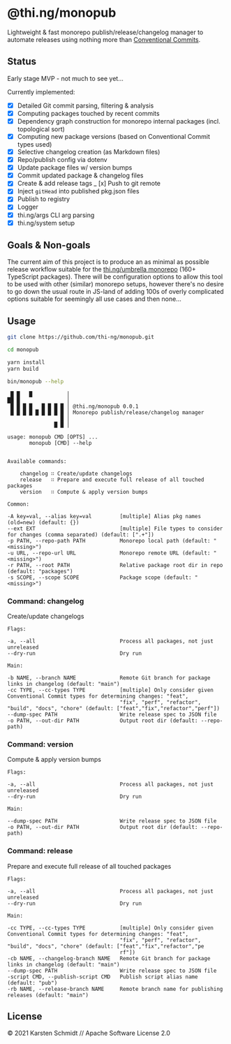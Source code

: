# @thi.ng/monopub

Lightweight & fast monorepo publish/release/changelog manager to automate
releases using nothing more than [Conventional
Commits](https://conventionalcommits.org/).

## Status

Early stage MVP - not much to see yet...

Currently implemented:

- [x] Detailed Git commit parsing, filtering & analysis
- [x] Computing packages touched by recent commits
- [x] Dependency graph construction for monorepo internal packages (incl. topological sort)
- [x] Computing new package versions (based on Conventional Commit types used)
- [x] Selective changelog creation (as Markdown files)
- [x] Repo/publish config via dotenv
- [x] Update package files w/ version bumps
- [x] Commit updated package & changelog files
- [x] Create & add release tags
_ [x] Push to git remote
- [x] Inject `gitHead` into published pkg.json files
- [x] Publish to registry
- [x] Logger
- [x] thi.ng/args CLI arg parsing
- [x] thi.ng/system setup

## Goals & Non-goals

The current aim of this project is to produce an as minimal as possible release
workflow suitable for the [thi.ng/umbrella monorepo](https://thi.ng/umbrella)
(160+ TypeScript packages). There will be configuration options to allow this
tool to be used with other (similar) monorepo setups, however there's no desire
to go down the usual route in JS-land of adding 100s of overly complicated
options suitable for seemingly all use cases and then none...

## Usage

```bash
git clone https://github.com/thi-ng/monopub.git

cd monopub

yarn install
yarn build

bin/monopub --help
```

```text
 █ █   █           │
██ █               │
 █ █ █ █   █ █ █ █ │ @thi.ng/monopub 0.0.1
 █ █ █ █ █ █ █ █ █ │ Monorepo publish/release/changelog manager
                 █ │
               █ █ │

usage: monopub CMD [OPTS] ...
       monopub [CMD] --help


Available commands:

    changelog ∷ Create/update changelogs
    release   ∷ Prepare and execute full release of all touched packages
    version   ∷ Compute & apply version bumps

Common:

-A key=val, --alias key=val         [multiple] Alias pkg names (old=new) (default: {})
--ext EXT                           [multiple] File types to consider for changes (comma separated) (default: [".+"])
-p PATH, --repo-path PATH           Monorepo local path (default: "<missing>")
-u URL, --repo-url URL              Monorepo remote URL (default: "<missing>")
-r PATH, --root PATH                Relative package root dir in repo (default: "packages")
-s SCOPE, --scope SCOPE             Package scope (default: "<missing>")
```

### Command: changelog

Create/update changelogs

```text
Flags:

-a, --all                           Process all packages, not just unreleased
--dry-run                           Dry run

Main:

-b NAME, --branch NAME              Remote Git branch for package links in changelog (default: "main")
-cc TYPE, --cc-types TYPE           [multiple] Only consider given Conventional Commit types for determining changes: "feat",
                                    "fix", "perf", "refactor", "build", "docs", "chore" (default: ["feat","fix","refactor","perf"])
--dump-spec PATH                    Write release spec to JSON file
-o PATH, --out-dir PATH             Output root dir (default: --repo-path)
```

### Command: version

Compute & apply version bumps

```text
Flags:

-a, --all                           Process all packages, not just unreleased
--dry-run                           Dry run

Main:

--dump-spec PATH                    Write release spec to JSON file
-o PATH, --out-dir PATH             Output root dir (default: --repo-path)
```

### Command: release

Prepare and execute full release of all touched packages

```text
Flags:

-a, --all                           Process all packages, not just unreleased
--dry-run                           Dry run

Main:

-cc TYPE, --cc-types TYPE           [multiple] Only consider given Conventional Commit types for determining changes: "feat",
                                    "fix", "perf", "refactor", "build", "docs", "chore" (default: ["feat","fix","refactor","pe
                                    rf"])
-cb NAME, --changelog-branch NAME   Remote Git branch for package links in changelog (default: "main")
--dump-spec PATH                    Write release spec to JSON file
-script CMD, --publish-script CMD   Publish script alias name (default: "pub")
-rb NAME, --release-branch NAME     Remote branch name for publishing releases (default: "main")
```

## License

&copy; 2021 Karsten Schmidt // Apache Software License 2.0